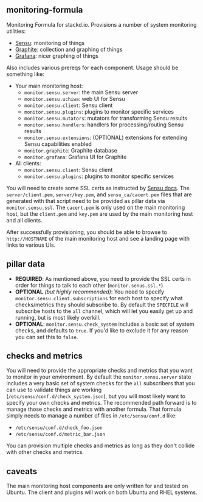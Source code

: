 ## monitoring-formula

Monitoring Formula for stackd.io.  Provisions a number of system monitoring
utilities:

- [Sensu](http://sensuapp.org): monitoring of things
- [Graphite](http://graphite.wikidot.com): collection and graphing of things
- [Grafana](http://grafana.org): nicer graphing of things

Also includes various prereqs for each component.  Usage should be something
like:

- Your main monitoring host:
    - `monitor.sensu.server`: the main Sensu server
    - `monitor.sensu.uchiwa`: web UI for Sensu
    - `monitor.sensu.client`: Sensu client
    - `monitor.sensu.plugins`: plugins to monitor specific services
    - `monitor.sensu.mutators`: mutators for transforming Sensu results
    - `monitor.sensu.handlers`: handlers for processing/routing Sensu results
    - `monitor.sensu.extensions`: (OPTIONAL) extensions for extending Sensu
      capabilities
      enabled
    - `monitor.graphite`: Graphite database
    - `monitor.grafana`: Grafana UI for Graphite
- All clients:
    - `monitor.sensu.client`: Sensu client
    - `monitor.sensu.plugins`: plugins to monitor specific services

You will need to create some SSL certs as instructed by 
[Sensu docs](http://sensuapp.org/docs/latest/certificates). The 
`server/client.pem`, `server/key.pem`, and `sensu_ca/cacert.pem` files that are
generated with that script need to be provided as pillar data via 
`monitor.sensu.ssl`.  The `cacert.pem` is only used on the main monitoring host, but
the `client.pem` and `key.pem` are used by the main monitoring host and all
clients.

After successfully provisioning, you should be able to browse to
`http://HOSTNAME` of the main monitoring host and see a landing page with 
links to various UIs.  


## pillar data

- **REQUIRED**: As mentioned above, you need to provide the SSL certs in order for things to
  talk to each other (`monitor.senus.ssl.*`)
- **OPTIONAL** *(but highly recommended)*: You need to specify 
  `monitor.sensu.client.subscriptions` for each host to specify what 
  checks/metrics they should subscribe to.  By default the `SPECFILE` will 
  subscribe hosts to the `all` channel, which will let you easily get up and 
  running, but is most likely overkill.
- **OPTIONAL**: `monitor.sensu.check_system` includes a basic set of system
  checks, and defaults to `true`. If you'd like to exclude it for any reason 
  you can set this to `false`.

## checks and metrics

You will need to provide the appropriate checks and metrics that you want to
monitor in your environment.  By default the `monitor.sensu.server` state 
includes a very basic set of system checks for the `all` subscribers that you 
can use to validate things are working (`/etc/sensu/conf.d/check_system.json`), 
but you will most likely want to specify your own checks and metrics.  The 
recommended path forward is to manage those checks and metrics with another 
formula.  That formula simply needs to manage a number of files in 
`/etc/sensu/conf.d` like:

- `/etc/sensu/conf.d/check_foo.json`
- `/etc/sensu/conf.d/metric_bar.json`

You can provision multiple checks and metrics as long as they don't
collide with other checks and metrics.  


## caveats

The main monitoring host components are only written for and tested on Ubuntu.
The client and plugins will work on both Ubuntu and RHEL systems.


